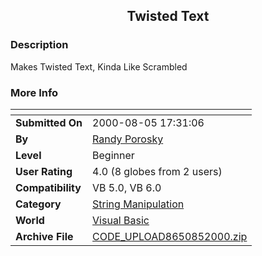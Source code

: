 ﻿<div align="center">

## Twisted Text


</div>

### Description

Makes Twisted Text, Kinda Like Scrambled
 
### More Info
 


<span>             |<span>
---                |---
**Submitted On**   |2000-08-05 17:31:06
**By**             |[Randy Porosky](https://github.com/Planet-Source-Code/PSCIndex/blob/master/ByAuthor/randy-porosky.md)
**Level**          |Beginner
**User Rating**    |4.0 (8 globes from 2 users)
**Compatibility**  |VB 5\.0, VB 6\.0
**Category**       |[String Manipulation](https://github.com/Planet-Source-Code/PSCIndex/blob/master/ByCategory/string-manipulation__1-5.md)
**World**          |[Visual Basic](https://github.com/Planet-Source-Code/PSCIndex/blob/master/ByWorld/visual-basic.md)
**Archive File**   |[CODE\_UPLOAD8650852000\.zip](https://github.com/Planet-Source-Code/randy-porosky-twisted-text__1-10438/archive/master.zip)








